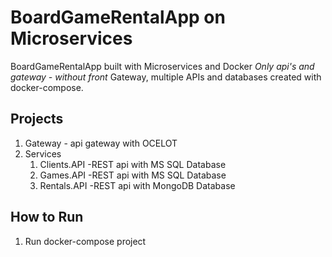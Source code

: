 # BoardGameRentalApp on Microservices
BoardGameRentalApp built with Microservices and Docker
*Only api's and gateway - without front*
Gateway, multiple APIs and databases created with docker-compose.

## Projects
1. Gateway - api gateway with OCELOT
1. Services
   1. Clients.API -REST api with MS SQL Database
   1. Games.API -REST api with MS SQL Database
   1. Rentals.API -REST api with MongoDB Database
   
## How to Run
1. Run docker-compose project

